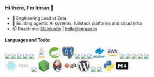 ### Hi there, I'm Imran 👋

- 👷 Engineering Lead at Zeta
- 🧠 Building agentic AI systems, fullstack platforms and cloud infra
- 📫 Reach me: [@Linkedin]([https://twitter.com/ihm185](https://www.linkedin.com/in/imazumder/)) | [hello@imraan.in](mailto:hello@imraan.in)

**Languages and Tools:**  

<code><img src='https://avatars.githubusercontent.com/u/118180103?s=200&v=4' height='40px'></code> <!-- OpenAI -->
<code><img src='https://avatars.githubusercontent.com/u/139895814?s=200&v=4' height='40px'></code> <!-- LangChain -->
<code><img src='https://avatars.githubusercontent.com/u/16734571?s=200&v=4' height='40px'></code> <!-- Gemini (Placeholder) -->
<code><img src='https://avatars.githubusercontent.com/u/14985020?s=200&v=4' height='40px'></code> <!-- Ollama -->
<code><img src='https://upload.wikimedia.org/wikipedia/commons/thumb/9/98/Vector_space.svg/768px-Vector_space.svg.png' height='40px'></code> <!-- RAG (vector icon placeholder) -->
<code><img src='https://raw.githubusercontent.com/github/explore/master/topics/java/java.png' height='40px'></code>
<code><img src='https://raw.githubusercontent.com/github/explore/master/topics/spring/spring.png' height='40px'></code>
<code><img src='https://raw.githubusercontent.com/github/explore/master/topics/postgresql/postgresql.png' height='40px'></code>
<code><img src='https://raw.githubusercontent.com/sammwyy/sammwyy/master/skills/mongo.png' height='40px'></code>
<code><img src='https://raw.githubusercontent.com/sammwyy/sammwyy/master/skills/mysql.png' height='40px'></code>
<code><img src='https://raw.githubusercontent.com/sammwyy/sammwyy/master/skills/mariadb.png' height='40px'></code>
<code><img src='https://raw.githubusercontent.com/github/explore/master/topics/docker/docker.png' height='40px'></code>
<code><img src='https://raw.githubusercontent.com/github/explore/master/topics/aws/aws.png' height='40px'></code>
<code><img src='https://raw.githubusercontent.com/github/explore/master/topics/gcp/gcp.png' height='40px'></code>
<code><img src='https://raw.githubusercontent.com/sammwyy/sammwyy/master/skills/html.png' height='40px'></code>
<code><img src='https://raw.githubusercontent.com/sammwyy/sammwyy/master/skills/css.png' height='40px'></code>
<code><img src='https://raw.githubusercontent.com/sammwyy/sammwyy/master/skills/javascript.jpg' height='40px'></code>
<code><img src='https://raw.githubusercontent.com/sammwyy/sammwyy/master/skills/typescript.png' height='40px'></code>
<code><img height="40" src="https://raw.githubusercontent.com/github/explore/master/topics/react/react.png"></code>
<code><img height="40" src="https://raw.githubusercontent.com/github/explore/master/topics/nextjs/nextjs.png"></code>
<code><img src='https://raw.githubusercontent.com/sammwyy/sammwyy/master/skills/php.png' height='40px'></code>
<code><img height="40" src="https://raw.githubusercontent.com/github/explore/master/topics/nodejs/nodejs.png"></code>
<code><img src='https://raw.githubusercontent.com/github/explore/master/topics/jenkins/jenkins.png' height='40px'></code>
<code><img src='https://raw.githubusercontent.com/github/explore/master/topics/git/git.png' height='40px'></code>
<code><img src='https://raw.githubusercontent.com/github/explore/master/topics/wordpress/wordpress.png' height='40px'></code>
<code><img src='https://raw.githubusercontent.com/github/explore/master/topics/adobe/adobe.png' height='40px'></code>
<code><img src='https://raw.githubusercontent.com/github/explore/master/topics/google-analytics/google-analytics.png' height='40px'></code>
<code><img src='https://raw.githubusercontent.com/github/explore/master/topics/python/python.png' height='40px'></code>
<code><img src='https://raw.githubusercontent.com/github/explore/master/topics/markdown/markdown.png' height='40px'></code>
